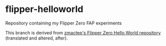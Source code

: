 # flipper-helloworld
Repository containing my Flipper Zero FAP experiments

This branch is derived from [zmactep's Flipper Zero Hello World repository](https://github.com/zmactep/flipperzero-hello-world) (translated and altered, after).
